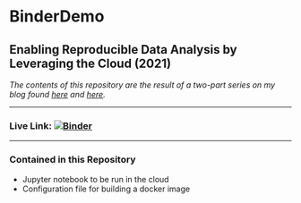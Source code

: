# BinderDemo

## Enabling Reproducible Data Analysis by Leveraging the Cloud (2021)

*The contents of this repository are the result of a two-part series on my blog found <a href = "https://joeknittel.github.io/2021/01/23/Composing-Our-First-Jupyter-Notebook.html">here</a> and <a href = "https://joeknittel.github.io/2021/01/25/Binder-Enabling-Reproducible-Data-Analysis-by-Leveraging-the-Cloud.html">here</a>.*

<hr>

### Live Link: [![Binder](https://mybinder.org/badge_logo.svg)](https://mybinder.org/v2/gh/JoeKnittel/BinderDemo/HEAD?filepath=analysis.ipynb)

<hr>

### Contained in this Repository

- Jupyter notebook to be run in the cloud
- Configuration file for building a docker image
